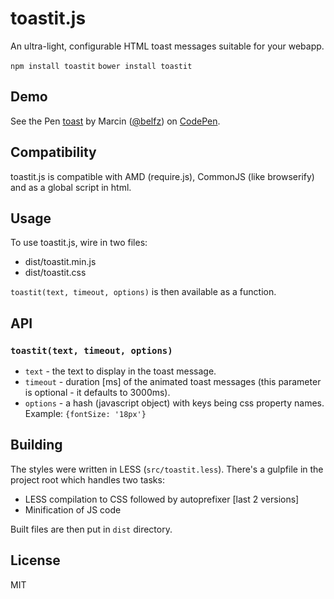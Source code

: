 # toastit.js

An ultra-light, configurable HTML toast messages suitable for your webapp.

```npm install toastit```
```bower install toastit```

## Demo

<p data-height="268" data-theme-id="0" data-slug-hash="OVQewR" data-default-tab="result" data-user="belfz" class='codepen'>See the Pen <a href='http://codepen.io/belfz/pen/OVQewR/'>toast</a> by Marcin (<a href='http://codepen.io/belfz'>@belfz</a>) on <a href='http://codepen.io'>CodePen</a>.</p>
<script async src="//assets.codepen.io/assets/embed/ei.js"></script>

## Compatibility

toastit.js is compatible with AMD (require.js), CommonJS (like browserify) and as a global script in html.

## Usage

To use toastit.js, wire in two files:
- dist/toastit.min.js
- dist/toastit.css

```toastit(text, timeout, options)``` is then available as a function.

## API

### ```toastit(text, timeout, options)```
- ```text``` - the text to display in the toast message.
- ```timeout``` - duration [ms] of the animated toast messages (this parameter is optional - it defaults to 3000ms).
- ```options``` - a hash (javascript object) with keys being css property names. Example: ```{fontSize: '18px'}```

## Building

The styles were written in LESS (```src/toastit.less```). There's a gulpfile in the project root which handles two tasks:
- LESS compilation to CSS followed by autoprefixer [last 2 versions]
- Minification of JS code

Built files are then put in ```dist``` directory.

## License
MIT